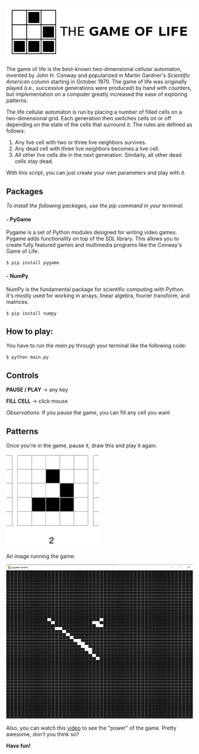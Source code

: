 ![logo](/media/logo.png)

The game of life is the best-known two-dimensional cellular automaton, invented by John H. Conway and popularized in Martin Gardner's *Scientific American* column starting in October 1970. The game of life was originally played (i.e., successive generations were produced) by hand with counters, but implementation on a computer greatly increased the ease of exploring patterns.

The life cellular automaton is run by placing a number of filled cells on a two-dimensional grid. Each generation then switches cells on or off depending on the state of the cells that surround it. The rules are defined as follows:

1. Any live cell with two or three live neighbors survives.
2. Any dead cell with three live neighbors becomes a live cell.
3. All other live cells die in the next generation. Similarly, all other dead cells stay dead.

With this script, you can just create your own parameters and play with it.

## Packages
*To install the following packages, use the pip command in your terminal.*

#### - PyGame
Pygame is a set of Python modules designed for writing video games. Pygame adds functionality on top of the SDL library. This allows you to create fully featured games and multimedia programs like the Conway's Game of Life.

```
$ pip install pygame
```
#### - NumPy
NumPy is the fundamental package for scientific computing with Python. It's mostly used for working in arrays, linear algebra, fourier transform, and matrices. 

```
$ pip install numpy
```

## How to play:
You have to run the *main.py* through your terminal like the following code:
```
$ python main.py
```

## Controls

**PAUSE / PLAY** -> any key

**FILL CELL** -> click mouse

*Observations:* If you pause the game, you can fill any cell you want

## Patterns
Once you're in the game, pause it, draw this and play it again:

![glider](/media/glider.jpg)

An image running the game:

![1](/media/1.jpg)

Also, you can watch this [video](https://www.youtube.com/watch?v=C2vgICfQawE) to see the "power" of the game. Pretty awesome, don't you think so?

**Have fun!**
